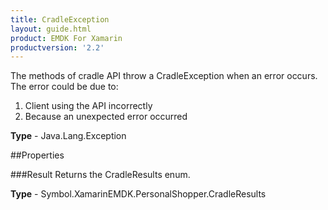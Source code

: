 ```yaml
---
title: CradleException
layout: guide.html
product: EMDK For Xamarin
productversion: '2.2'
---
```

The methods of cradle API throw a CradleException when an error occurs. The error could be due to:
1. Client using the API incorrectly
2. Because an unexpected error occurred

**Type** - Java.Lang.Exception

##Properties

###Result
Returns the CradleResults enum.

**Type** - Symbol.XamarinEMDK.PersonalShopper.CradleResults






